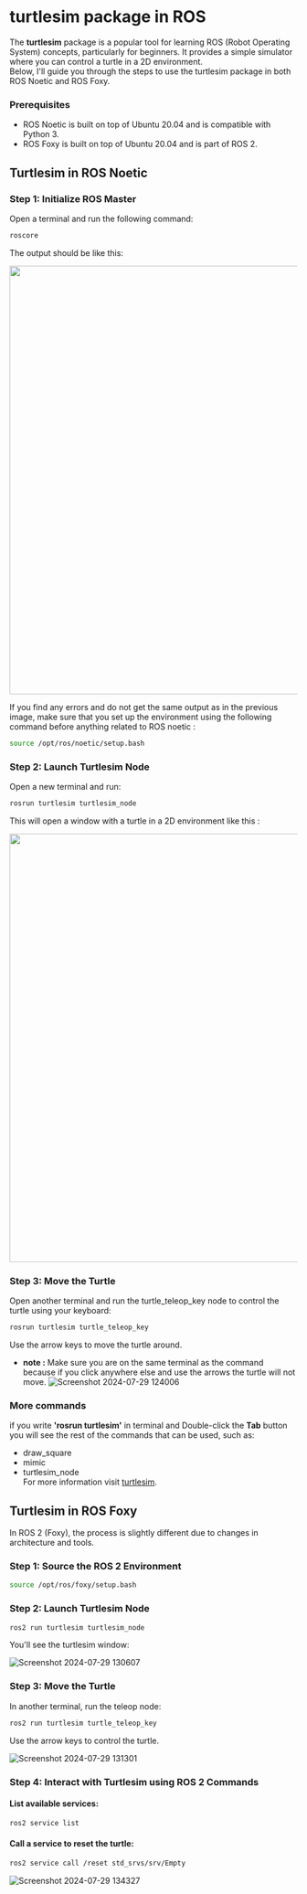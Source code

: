 # turtlesim package in ROS
The **turtlesim** package is a popular tool for learning ROS (Robot Operating System) concepts, particularly for beginners. It provides a simple simulator where you can control a turtle in a 2D environment.  
Below, I'll guide you through the steps to use the turtlesim package in both ROS Noetic and ROS Foxy.
### Prerequisites
- ROS Noetic is built on top of Ubuntu 20.04 and is compatible with Python 3.
- ROS Foxy is built on top of Ubuntu 20.04 and is part of ROS 2.
## Turtlesim in ROS Noetic
### Step 1: Initialize ROS Master
Open a terminal and run the following command:
```sh
roscore
```
The output should be like this: 
<p align = "center">
  <img src="https://github.com/user-attachments/assets/3f25188f-2538-42f5-aeb5-1430a4714db4" width="750">
</p>
If you find any errors and do not get the same output as in the previous image, make sure that you set up the environment using the following command before anything related to ROS noetic :  

```sh
source /opt/ros/noetic/setup.bash
```

### Step 2: Launch Turtlesim Node
Open a new terminal and run:
```sh
rosrun turtlesim turtlesim_node
```
This will open a window with a turtle in a 2D environment like this :
<p align = "center">
  <img src="https://github.com/user-attachments/assets/a660fe60-012c-4a0e-956a-2487679003d5" width="750">
</p>

### Step 3: Move the Turtle
Open another terminal and run the turtle_teleop_key node to control the turtle using your keyboard:
```sh
rosrun turtlesim turtle_teleop_key
```
Use the arrow keys to move the turtle around.  
- **note :** Make sure you are on the same terminal as the command because if you click anywhere else and use the arrows the turtle will not move.
![Screenshot 2024-07-29 124006](https://github.com/user-attachments/assets/2fd8c40a-32f3-448a-92eb-5b82d0e0dfe7)

### More commands 
if you write **'rosrun turtlesim'** in terminal and Double-click the **Tab** button you will see the rest of the commands that can be used, such as:  
- draw_square
- mimic
- turtlesim_node  
For more information visit [turtlesim](https://wiki.ros.org/turtlesim).

## Turtlesim in ROS Foxy
In ROS 2 (Foxy), the process is slightly different due to changes in architecture and tools.
### Step 1: Source the ROS 2 Environment
```sh
source /opt/ros/foxy/setup.bash
```
### Step 2: Launch Turtlesim Node
```sh
ros2 run turtlesim turtlesim_node
```
You'll see the turtlesim window:  

![Screenshot 2024-07-29 130607](https://github.com/user-attachments/assets/6394e480-d686-432b-87b8-fd5c79b3491f)

### Step 3: Move the Turtle
In another terminal, run the teleop node:
```sh
ros2 run turtlesim turtle_teleop_key
```
Use the arrow keys to control the turtle.  

![Screenshot 2024-07-29 131301](https://github.com/user-attachments/assets/72f0373a-ffa4-4f2b-b782-007949bb07db)

### Step 4: Interact with Turtlesim using ROS 2 Commands
#### List available services:
```sh
ros2 service list
```
#### Call a service to reset the turtle:
```sh
ros2 service call /reset std_srvs/srv/Empty
```
![Screenshot 2024-07-29 134327](https://github.com/user-attachments/assets/367d7ce9-dfa2-469d-bdf5-956f8a3fb803)


